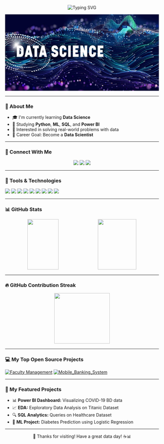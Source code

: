 <!-- Typing Intro Banner -->
<p align="center">
  <img src="https://readme-typing-svg.herokuapp.com?font=Fira+Code&duration=3000&pause=1000&color=F79520&width=600&lines=Hi+I'm+Senarul+Islam+👋;Aspiring+Data+Scientist+🔍;Love+Machine+Learning+%26+AI+🤖;Welcome+to+my+GitHub+Profile+💻" alt="Typing SVG" />
</p>

<!-- Profile Banner GIF -->
<p align="center">
  <img src="https://github.com/SENARUL-2S/SENARUL-2S/blob/main/datasci.jpg" width="900" height ="250" alt="Coding gif"/>
</p>

---

### 🧠 About Me
- 🎓 I'm currently learning **Data Science**
- 📘 Studying **Python**, **ML**, **SQL**, and **Power BI**
- 🧪 Interested in solving real-world problems with data
- 🎯 Career Goal: Become a **Data Scientist**

---
### 🔗 Connect With Me
<p align="center">
  <a href="mailto:mdsenarul72@email.com"><img src="https://img.shields.io/badge/Email-D14836?style=for-the-badge&logo=gmail&logoColor=white"/></a>
  <a href="https://www.linkedin.com/in/md-senarul-islam-a7092a2b7/)"><img src="https://img.shields.io/badge/LinkedIn-blue?style=for-the-badge&logo=linkedin&logoColor=white"/></a>
  <a href="https://github.com/SENARUL-2S"><img src="https://img.shields.io/badge/GitHub-black?style=for-the-badge&logo=github&logoColor=white"/></a>
</p>

---

### 💼 Tools & Technologies
<p>
  <img src="https://img.shields.io/badge/Python-306998?style=for-the-badge&logo=python&logoColor=white"/>
  <img src="https://img.shields.io/badge/Numpy-013243?style=for-the-badge&logo=numpy&logoColor=white"/>
  <img src="https://img.shields.io/badge/Pandas-150458?style=for-the-badge&logo=pandas"/>
  <img src="https://img.shields.io/badge/Matplotlib-120253?style=for-the-badge&logo=matplotlib"/>
  <img src="https://img.shields.io/badge/Seaborn-320253?style=for-the-badge&logo=seaborn"/>
  <img src="https://img.shields.io/badge/Scikit--learn-F7931E?style=for-the-badge&logo=scikit-learn"/>
  <img src="https://img.shields.io/badge/Tensorflow-FF6F00?style=for-the-badge&logo=tensorflow"/>
  <img src="https://img.shields.io/badge/PowerBI-F2C811?style=for-the-badge&logo=powerbi"/>
  <img src="https://img.shields.io/badge/MySQL-00758F?style=for-the-badge&logo=mysql&logoColor=white"/>
</p>

---

### 📊 GitHub Stats
<p align="center">
  <img src="https://github-readme-stats.vercel.app/api?username=SENARUL-2S&show_icons=true&theme=radical&rank_icon=github" width="45%" height="165"/>
  <img src="https://github-readme-stats.vercel.app/api/top-langs/?username=SENARUL-2S&layout=compact&theme=radical" width="50%" height="165"/>
</p>


---

### 🔥 GitHub Contribution Streak
<p align="center">
  <img src="https://github-readme-streak-stats.herokuapp.com/?user=SENARUL-2S&theme=radical" width="60%" height="165" />
</p>

---

### 💻 My Top Open Source Projects

[![Faculty Management](https://github-readme-stats.vercel.app/api/pin/?username=SENARUL-2S&repo=Faculty-Management-System&theme=dark)](https://github.com/SENARUL-2S/Faculty-Management-System)
[![Mobile_Banking_System](https://github-readme-stats.vercel.app/api/pin/?username=SENARUL-2S&repo=Mobile_Banking_System&theme=dark)](https://github.com/SENARUL-2S/Mobile_Banking_System)

---

### 📌 My Featured Projects
- 📊 **Power BI Dashboard:** Visualizing COVID-19 BD data
- 📈 **EDA:** Exploratory Data Analysis on Titanic Dataset
- 🔍 **SQL Analytics:** Queries on Healthcare Dataset
- 🤖 **ML Project:** Diabetes Prediction using Logistic Regression

---


<p align="center", font-family="bold" font-size="18">
  🧡 Thanks for visiting! Have a great data day! ☕📊
</p>
